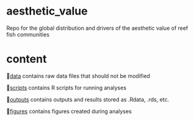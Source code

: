 # aesthetic_value
Repo for the global distribution and drivers of the aesthetic value of reef fish communities

# content

:file_folder:[data](/data) contains raw data files that should not be modified

:file_folder:[scripts](/scripts) contains R scripts for running analyses

:file_folder:[outputs](/outputs) contains outputs and results stored as .Rdata, .rds, etc.

:file_folder:[figures](/figures) contains figures created during analyses
